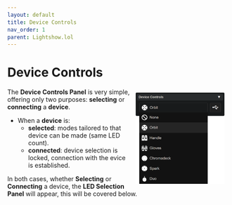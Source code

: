 ```yaml
---
layout: default
title: Device Controls
nav_order: 1
parent: Lightshow.lol
---
```


# Device Controls

<img style="float:right;max-width:40%;margin:10px;" src="assets/images/lightshow-lol-device.png">

The **Device Controls Panel** is very simple, offering only two purposes: **selecting** or **connecting** a **device**.

- When a **device** is:
  - **selected**: modes tailored to that device can be made (same LED count).
  - **connected**: device selection is locked, connection with the evice is established.

In both cases, whether **Selecting** or **Connecting** a device, the **LED Selection Panel** will appear, this will be covered below.


